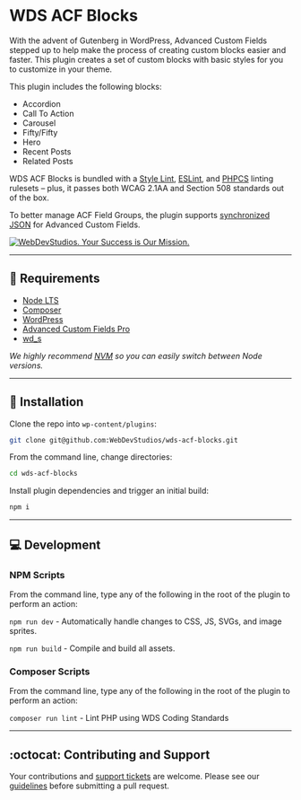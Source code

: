 # WDS ACF Blocks

With the advent of Gutenberg in WordPress, Advanced Custom Fields stepped up to help make the process of creating custom blocks easier and faster. This plugin creates a set of custom blocks with basic styles for you to customize in your theme.

This plugin includes the following blocks:

-   Accordion
-   Call To Action
-   Carousel
-   Fifty/Fifty
-   Hero
-   Recent Posts
-   Related Posts

WDS ACF Blocks is bundled with a [Style Lint](https://stylelint.io/), [ESLint](https://eslint.org/), and [PHPCS](https://github.com/squizlabs/PHP_CodeSniffer) linting rulesets – plus, it passes both WCAG 2.1AA and Section 508 standards out of the box.

To better manage ACF Field Groups, the plugin supports [synchronized JSON](https://www.advancedcustomfields.com/resources/synchronized-json/) for Advanced Custom Fields.

<a href="https://webdevstudios.com/contact/"><img src="https://webdevstudios.com/wp-content/uploads/2018/04/wds-github-banner.png" alt="WebDevStudios. Your Success is Our Mission."></a>

---

## 📝 Requirements

-   [Node LTS](https://nodejs.org/en/)
-   [Composer](https://getcomposer.org/)
-   [WordPress](https://wordpress.org/)
-   [Advanced Custom Fields Pro](https://www.advancedcustomfields.com/pro/)
-   [wd_s](https://github.com/WebDevStudios/wd_s)

_We highly recommend [NVM](https://github.com/nvm-sh/nvm) so you can easily switch between Node versions._

---

## 🚀 Installation

Clone the repo into `wp-content/plugins`:

```bash
git clone git@github.com:WebDevStudios/wds-acf-blocks.git
```

From the command line, change directories:

```bash
cd wds-acf-blocks
```

Install plugin dependencies and trigger an initial build:

```bash
npm i
```

---

## 💻 Development

### NPM Scripts

From the command line, type any of the following in the root of the plugin to perform an action:

`npm run dev` - Automatically handle changes to CSS, JS, SVGs, and image sprites.

`npm run build` - Compile and build all assets.

### Composer Scripts

From the command line, type any of the following in the root of the plugin to perform an action:

`composer run lint` - Lint PHP using WDS Coding Standards

---

## :octocat: Contributing and Support

Your contributions and [support tickets](https://github.com/WebDevStudios/wds-acf-blocks/issues) are welcome. Please see our [guidelines](https://github.com/WebDevStudios/wds-acf-blocks/blob/master/.github/CONTRIBUTING.md) before submitting a pull request.
